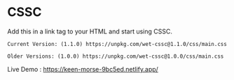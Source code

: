 # CSSC
Add this in a link tag to your HTML and start using CSSC.

    Current Version: (1.1.0) https://unpkg.com/wet-cssc@1.1.0/css/main.css

    Older Versions: (1.0.0) https://unpkg.com/wet-cssc@1.0.0/css/main.css

Live Demo : https://keen-morse-9bc5ed.netlify.app/